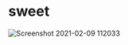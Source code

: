 # sweet

![Screenshot 2021-02-09 112033](https://user-images.githubusercontent.com/48369328/107402290-fc911900-6b2d-11eb-808f-4e60152aca57.png)
